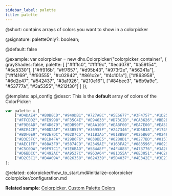 ```yaml
---
sidebar_label: palette
title: palette
---          
```


@short: contains arrays of colors you want to show in a colorpicker

@signature: paletteOnly?: boolean;

@default: false

@example: 
var colorpicker = new dhx.Colorpicker("colorpicker_container", {
	grayShades: false,
	palette: [
    	["#ffffc0", "#ffff9c", "#ecd078", "#a59154", "#5e5330"],
    	["#ff916b", "#ff7657", "#d95b43", "#973f2e", "#56241a"],
    	["#ff4169", "#f93555", "#c02942", "#861c2e", "#4c101a"],
    	["#863958", "#6d2e47", "#542437", "#3a1926", "#210e16"],
    	["#84bec3", "#6b9a9e", "#53777a", "#3a5355", "#212f30"]
	]
});


@template:	api_config
@descr: 
This is the **default** array of colors of the ColorPicker:

~~~js
var palette = [
	["#D4DAE4","#B0B8CD","#949DB1","#727A8C","#5E6677","#3F4757","#1D2534"],
	["#FFCDD2","#FE9998","#F35C4E","#E94633","#D73C2D","#CA3626","#BB2B1A"],
	["#F9E6AD","#F4D679","#EDB90F","#EAA100","#EA8F00","#EA7E00","#EA5D00"],
	["#BCE4CE","#90D2AF","#33B579","#36955F","#247346","#1D5B38","#17492D"],
	["#BDF0E9","#92E7DC","#02D7C5","#11B3A5","#018B80","#026B60","#024F43"],
	["#B3E5FC","#81D4FA","#29B6F6","#039BE5","#0288D1","#0277BD","#01579B"],
	["#AEC1FF","#88A3F9","#5874CD","#2349AE","#163FA2","#083596","#002381"],
	["#C5C0DA","#9F97C1","#7E6BAD","#584A8F","#4F4083","#473776","#3A265F"],
	["#D6BDCC","#C492AC","#A9537C","#963A64","#81355A","#6E3051","#4C2640"],
	["#D2C5C1","#B4A09A","#826358","#624339","#5D4037","#4E342E","#3E2723"]
];
~~~


@related: colorpicker/how_to_start.md#initialize-colorpicker
colorpicker/configuration.md

**Related sample**: [Colorpicker. Custom Palette Colors](https://snippet.dhtmlx.com/j5gisdew)